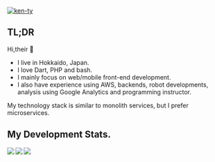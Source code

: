 <p align="left">
  <a href="https://github.com/ken-ty/ken-ty/">
    <img src="https://komarev.com/ghpvc/?username=ken-ty" alt="ken-ty" />
  </a>
</p>

## TL;DR

Hi,their 🍣

- I live in Hokkaido, Japan.
- I love Dart, PHP and bash.
- I mainly focus on web/mobile front-end development.
- I also have experience using AWS, backends, robot developments, analysis using Google Analytics and programming instructor.

My technology stack is similar to monolith services, but I prefer microservices.

## My Development Stats.

<a href="https://github.com/anuraghazra/github-readme-stats">
  <img align="left" src="https://github-readme-stats.vercel.app/api?username=ken-ty&count_private=true&show_icons=true&include_all_commits=true" />
</a>
<a href="https://github.com/anuraghazra/github-readme-stats">
  <img align="left" src="https://github-readme-stats.vercel.app/api/top-langs/?username=ken-ty&hide=html,css" />
</a>


<!-- yhype で view数カウントする為の埋め込み -->
<!-- https://yhype.me/github/profile-views -->
![](https://hit.yhype.me/github/profile?account_id=38717219)
